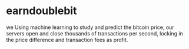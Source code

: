 # earndoublebit
we  Using machine learning to study and predict the bitcoin price, our servers open and close thousands of transactions per second, locking in the price difference and transaction fees as profit.
